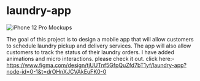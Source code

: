 # laundry-app
![iPhone 12 Pro Mockups](https://github.com/loki6553/laundry-app/assets/95969302/a03a4d15-02ca-4a8b-bcb8-b21f9ec2f610)

The goal of this project is to design a mobile app that will allow customers to schedule laundry pickup and delivery services. The app will also allow customers to track the status of their laundry orders. I have added animations and micro interactions. please check it out.
click here:-https://www.figma.com/design/tjUUTnf5GfpQuZfd7bT1yf/laundry-app?node-id=0-1&t=drOHnXJCVAkEuFK0-0
